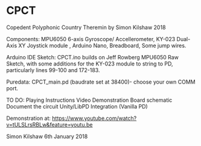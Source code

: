 # CPCT
Copedent Polyphonic Country Theremin by Simon Kilshaw 2018



Components: MPU6050 6-axis Gyroscope/ Accellerometer, KY-023 Dual-Axis XY Joystick module , Arduino Nano, Breadboard,  Some jump wires.

Arduino IDE Sketch: CPCT.ino builds on Jeff Rowberg MPU6050 Raw Sketch, with some additions for the KY-023 module to string to PD, particularly lines 99-100 and 172-183.

Puredata: CPCT_main.pd (baudrate set at 38400)- choose your own COMM port.

TO DO: 
Playing Instructions
Video Demonstration
Board schematic
Document the circuit
Unity/LibPD Integration (Vanilla PD)


Demonstration at: https://www.youtube.com/watch?v=tULSLrsRBLw&feature=youtu.be

Simon Kilshaw
6th January 2018


